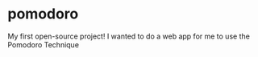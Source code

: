 # pomodoro
My first open-source project! I wanted to do a web app for me to use the Pomodoro Technique
